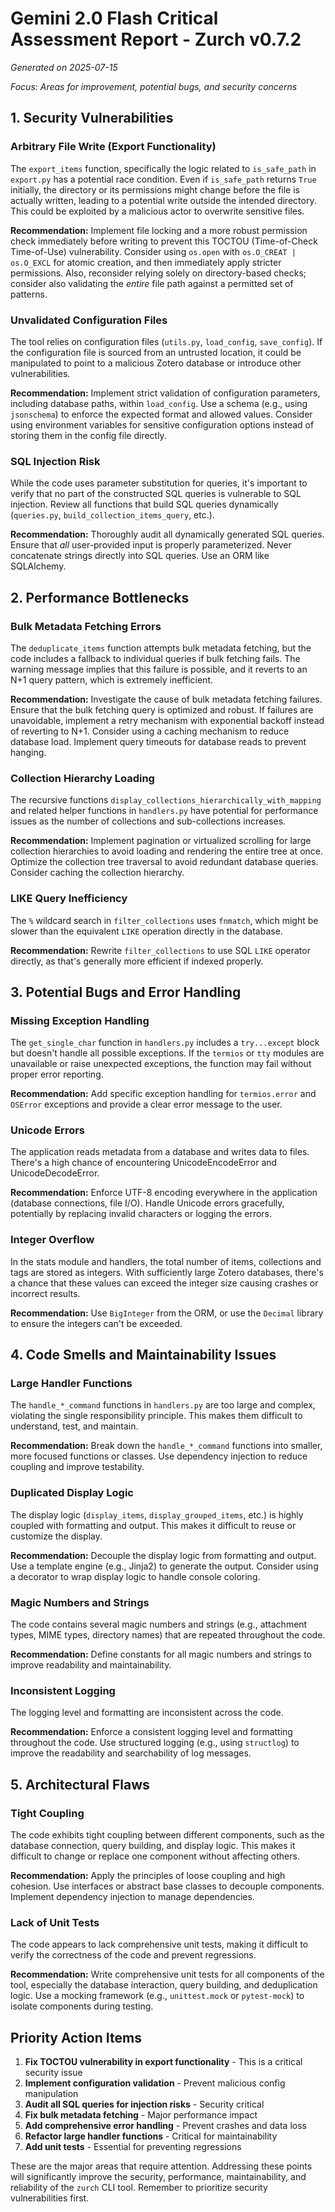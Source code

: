 # Gemini 2.0 Flash Critical Assessment Report - Zurch v0.7.2

*Generated on 2025-07-15*

*Focus: Areas for improvement, potential bugs, and security concerns*

## 1. Security Vulnerabilities

### Arbitrary File Write (Export Functionality)
The `export_items` function, specifically the logic related to `is_safe_path` in `export.py` has a potential race condition. Even if `is_safe_path` returns `True` initially, the directory or its permissions might change before the file is actually written, leading to a potential write outside the intended directory. This could be exploited by a malicious actor to overwrite sensitive files.

**Recommendation:** Implement file locking and a more robust permission check immediately before writing to prevent this TOCTOU (Time-of-Check Time-of-Use) vulnerability. Consider using `os.open` with `os.O_CREAT | os.O_EXCL` for atomic creation, and then immediately apply stricter permissions. Also, reconsider relying solely on directory-based checks; consider also validating the *entire* file path against a permitted set of patterns.

### Unvalidated Configuration Files
The tool relies on configuration files (`utils.py`, `load_config`, `save_config`). If the configuration file is sourced from an untrusted location, it could be manipulated to point to a malicious Zotero database or introduce other vulnerabilities.

**Recommendation:** Implement strict validation of configuration parameters, including database paths, within `load_config`. Use a schema (e.g., using `jsonschema`) to enforce the expected format and allowed values. Consider using environment variables for sensitive configuration options instead of storing them in the config file directly.

### SQL Injection Risk
While the code uses parameter substitution for queries, it's important to verify that no part of the constructed SQL queries is vulnerable to SQL injection. Review all functions that build SQL queries dynamically (`queries.py`, `build_collection_items_query`, etc.).

**Recommendation:** Thoroughly audit all dynamically generated SQL queries. Ensure that *all* user-provided input is properly parameterized. Never concatenate strings directly into SQL queries. Use an ORM like SQLAlchemy.

## 2. Performance Bottlenecks

### Bulk Metadata Fetching Errors
The `deduplicate_items` function attempts bulk metadata fetching, but the code includes a fallback to individual queries if bulk fetching fails. The warning message implies that this failure is possible, and it reverts to an N+1 query pattern, which is extremely inefficient.

**Recommendation:** Investigate the cause of bulk metadata fetching failures. Ensure that the bulk fetching query is optimized and robust. If failures are unavoidable, implement a retry mechanism with exponential backoff instead of reverting to N+1. Consider using a caching mechanism to reduce database load. Implement query timeouts for database reads to prevent hanging.

### Collection Hierarchy Loading
The recursive functions `display_collections_hierarchically_with_mapping` and related helper functions in `handlers.py` have potential for performance issues as the number of collections and sub-collections increases.

**Recommendation:** Implement pagination or virtualized scrolling for large collection hierarchies to avoid loading and rendering the entire tree at once. Optimize the collection tree traversal to avoid redundant database queries. Consider caching the collection hierarchy.

### LIKE Query Inefficiency
The `%` wildcard search in `filter_collections` uses `fnmatch`, which might be slower than the equivalent `LIKE` operation directly in the database.

**Recommendation:** Rewrite `filter_collections` to use SQL `LIKE` operator directly, as that's generally more efficient if indexed properly.

## 3. Potential Bugs and Error Handling

### Missing Exception Handling
The `get_single_char` function in `handlers.py` includes a `try...except` block but doesn't handle all possible exceptions. If the `termios` or `tty` modules are unavailable or raise unexpected exceptions, the function may fail without proper error reporting.

**Recommendation:** Add specific exception handling for `termios.error` and `OSError` exceptions and provide a clear error message to the user.

### Unicode Errors
The application reads metadata from a database and writes data to files. There's a high chance of encountering UnicodeEncodeError and UnicodeDecodeError.

**Recommendation:** Enforce UTF-8 encoding everywhere in the application (database connections, file I/O). Handle Unicode errors gracefully, potentially by replacing invalid characters or logging the errors.

### Integer Overflow
In the stats module and handlers, the total number of items, collections and tags are stored as integers. With sufficiently large Zotero databases, there's a chance that these values can exceed the integer size causing crashes or incorrect results.

**Recommendation:** Use `BigInteger` from the ORM, or use the `Decimal` library to ensure the integers can't be exceeded.

## 4. Code Smells and Maintainability Issues

### Large Handler Functions
The `handle_*_command` functions in `handlers.py` are too large and complex, violating the single responsibility principle. This makes them difficult to understand, test, and maintain.

**Recommendation:** Break down the `handle_*_command` functions into smaller, more focused functions or classes. Use dependency injection to reduce coupling and improve testability.

### Duplicated Display Logic
The display logic (`display_items`, `display_grouped_items`, etc.) is highly coupled with formatting and output. This makes it difficult to reuse or customize the display.

**Recommendation:** Decouple the display logic from formatting and output. Use a template engine (e.g., Jinja2) to generate the output. Consider using a decorator to wrap display logic to handle console coloring.

### Magic Numbers and Strings
The code contains several magic numbers and strings (e.g., attachment types, MIME types, directory names) that are repeated throughout the code.

**Recommendation:** Define constants for all magic numbers and strings to improve readability and maintainability.

### Inconsistent Logging
The logging level and formatting are inconsistent across the code.

**Recommendation:** Enforce a consistent logging level and formatting throughout the code. Use structured logging (e.g., using `structlog`) to improve the readability and searchability of log messages.

## 5. Architectural Flaws

### Tight Coupling
The code exhibits tight coupling between different components, such as the database connection, query building, and display logic. This makes it difficult to change or replace one component without affecting others.

**Recommendation:** Apply the principles of loose coupling and high cohesion. Use interfaces or abstract base classes to decouple components. Implement dependency injection to manage dependencies.

### Lack of Unit Tests
The code appears to lack comprehensive unit tests, making it difficult to verify the correctness of the code and prevent regressions.

**Recommendation:** Write comprehensive unit tests for all components of the tool, especially the database interaction, query building, and deduplication logic. Use a mocking framework (e.g., `unittest.mock` or `pytest-mock`) to isolate components during testing.

## Priority Action Items

1. **Fix TOCTOU vulnerability in export functionality** - This is a critical security issue
2. **Implement configuration validation** - Prevent malicious config manipulation
3. **Audit all SQL queries for injection risks** - Security critical
4. **Fix bulk metadata fetching** - Major performance impact
5. **Add comprehensive error handling** - Prevent crashes and data loss
6. **Refactor large handler functions** - Critical for maintainability
7. **Add unit tests** - Essential for preventing regressions

These are the major areas that require attention. Addressing these points will significantly improve the security, performance, maintainability, and reliability of the `zurch` CLI tool. Remember to prioritize security vulnerabilities first.